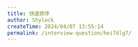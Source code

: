 ```yaml
---
title: 快速排序
author: Shylock
createTime: 2024/04/07 13:55:14
permalink: /interview-question/hei7dlg7/
---
```


